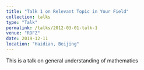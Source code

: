 ```yaml
---
title: "Talk 1 on Relevant Topic in Your Field"
collection: talks
type: "Talk"
permalink: /talks/2012-03-01-talk-1
venue: "RDFZ"
date: 2019-12-11
location: "Haidian, Beijing"
---
```


This is a talk on general understanding of mathematics 
